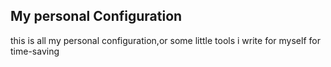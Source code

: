 
## My personal Configuration
this is all my personal configuration,or some little tools i write for myself for time-saving
